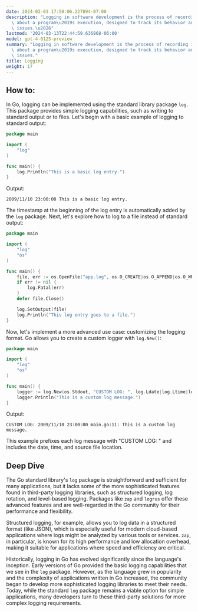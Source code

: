 ```yaml
---
date: 2024-02-03 17:50:06.227894-07:00
description: "Logging in software development is the process of recording information\
  \ about a program\u2019s execution, designed to track its behavior and diagnose\
  \ issues.\u2026"
lastmod: '2024-03-13T22:44:59.636868-06:00'
model: gpt-4-0125-preview
summary: "Logging in software development is the process of recording information\
  \ about a program\u2019s execution, designed to track its behavior and diagnose\
  \ issues."
title: Logging
weight: 17
---
```


## How to:
In Go, logging can be implemented using the standard library package `log`. This package provides simple logging capabilities, such as writing to standard output or to files. Let's begin with a basic example of logging to standard output:

```go
package main

import (
	"log"
)

func main() {
	log.Println("This is a basic log entry.")
}
```

Output:
```
2009/11/10 23:00:00 This is a basic log entry.
```

The timestamp at the beginning of the log entry is automatically added by the `log` package. Next, let's explore how to log to a file instead of standard output:

```go
package main

import (
	"log"
	"os"
)

func main() {
	file, err := os.OpenFile("app.log", os.O_CREATE|os.O_APPEND|os.O_WRONLY, 0666)
	if err != nil {
		log.Fatal(err)
	}
	defer file.Close()

	log.SetOutput(file)
	log.Println("This log entry goes to a file.")
}
```

Now, let's implement a more advanced use case: customizing the logging format. Go allows you to create a custom logger with `log.New()`:

```go
package main

import (
	"log"
	"os"
)

func main() {
	logger := log.New(os.Stdout, "CUSTOM LOG: ", log.Ldate|log.Ltime|log.Lshortfile)
	logger.Println("This is a custom log message.")
}
```

Output:
```
CUSTOM LOG: 2009/11/10 23:00:00 main.go:11: This is a custom log message.
```

This example prefixes each log message with "CUSTOM LOG: " and includes the date, time, and source file location.

## Deep Dive
The Go standard library's `log` package is straightforward and sufficient for many applications, but it lacks some of the more sophisticated features found in third-party logging libraries, such as structured logging, log rotation, and level-based logging. Packages like `zap` and `logrus` offer these advanced features and are well-regarded in the Go community for their performance and flexibility.

Structured logging, for example, allows you to log data in a structured format (like JSON), which is especially useful for modern cloud-based applications where logs might be analyzed by various tools or services. `zap`, in particular, is known for its high performance and low allocation overhead, making it suitable for applications where speed and efficiency are critical.

Historically, logging in Go has evolved significantly since the language's inception. Early versions of Go provided the basic logging capabilities that we see in the `log` package. However, as the language grew in popularity and the complexity of applications written in Go increased, the community began to develop more sophisticated logging libraries to meet their needs. Today, while the standard `log` package remains a viable option for simple applications, many developers turn to these third-party solutions for more complex logging requirements.
